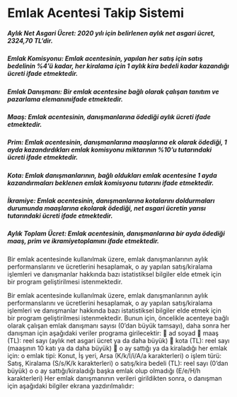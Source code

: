 # Emlak Acentesi Takip Sistemi

##### Aylık Net Asgari Ücret: 2020 yılı için belirlenen aylık net asgari ücret, 2324,70 TL’dir.
##### Emlak Komisyonu: Emlak acentesinin, yapılan her satış için satış bedelinin %4’ü kadar, her kiralama için 1 aylık kira bedeli kadar kazandığı ücreti ifade etmektedir.
##### Emlak Danışmanı: Bir emlak acentesine bağlı olarak çalışan tanıtım ve pazarlama elemanınıifade etmektedir.
##### Maaş: Emlak acentesinin, danışmanlarına ödediği aylık ücreti ifade etmektedir.
##### Prim: Emlak acentesinin, danışmanlarına maaşlarına ek olarak ödediği, 1 ayda kazandırdıkları emlak komisyonu miktarının %10’u tutarındaki ücreti ifade etmektedir.
##### Kota: Emlak danışmanlarının, bağlı oldukları emlak acentesine 1 ayda kazandırmaları beklenen emlak komisyonu tutarını ifade etmektedir.
##### İkramiye: Emlak acentesinin, danışmanlarına kotalarını doldurmaları durumunda maaşlarına ekolarak ödediği, net asgari ücretin yarısı tutarındaki ücreti ifade etmektedir.
##### Aylık Toplam Ücret: Emlak acentesinin, danışmanlarına bir ayda ödediği maaş, prim ve ikramiyetoplamını ifade etmektedir.

Bir emlak acentesinde kullanılmak üzere, emlak danışmanlarının aylık performanslarını ve ücretlerini hesaplamak, o ay yapılan satış/kiralama işlemleri ve danışmanlar hakkında bazı istatistiksel bilgiler elde etmek için bir program geliştirilmesi istenmektedir.

Bir emlak acentesinde kullanılmak üzere, emlak danışmanlarının aylık performanslarını ve
ücretlerini hesaplamak, o ay yapılan satış/kiralama işlemleri ve danışmanlar hakkında bazı
istatistiksel bilgiler elde etmek için bir program geliştirilmesi istenmektedir. Bunun için, öncelikle
acenteye bağlı olarak çalışan emlak danışmanı sayısı (0’dan büyük tamsayı), daha sonra her
danışman için aşağıdaki veriler programa girilecektir:
 ad soyad
 maaş (TL): reel sayı (aylık net asgari ücret ya da daha büyük)
 kota (TL): reel sayı (maaşının 10 katı ya da daha büyük)
 o ay sattığı ya da kiraladığı her emlak için:
o emlak tipi: Konut, İş yeri, Arsa (K/k/İ/i/A/a karakterleri)
o işlem türü: Satış, Kiralama (S/s/K/k karakterleri)
o satış/kira bedeli (TL): reel sayı (0’dan büyük)
o o ay sattığı/kiraladığı başka emlak olup olmadığı (E/e/H/h karakterleri)
Her emlak danışmanının verileri girildikten sonra, o danışman için aşağıdaki bilgiler ekrana
yazdırılmalıdır:
